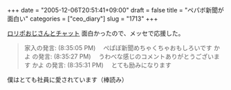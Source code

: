 +++
date = "2005-12-06T20:51:41+09:00"
draft = false
title = "ペパボ新聞が面白い"
categories = ["ceo_diary"]
slug = "1713"
+++

<a href="http://paperboy.jugem.jp/?eid=39" target="_blank">ロリポおじさんとチャット</a>
面白かったので、メッセで応援した。
<blockquote>
家入の発言: (8:35:05 PM)
　ぺぱぼ新聞めちゃくちゃおもしろいです
かよ の発言: (8:35:27 PM)
　うわべな感じのコメントありがとうございます
かよ の発言: (8:35:31 PM)
　とても励みになります
</blockquote>
僕はとても社員に愛されています（棒読み）

